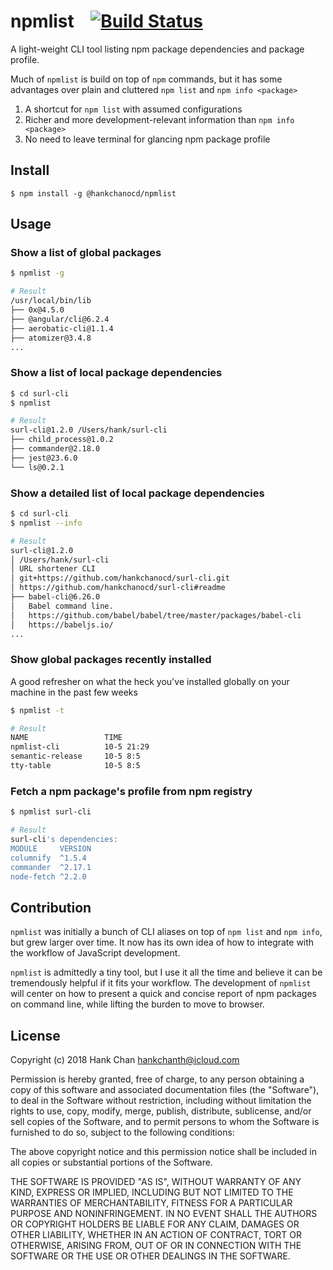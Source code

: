 # npmlist  &nbsp;&nbsp;  [![Build Status](https://travis-ci.org/hankchanocd/npmlist.svg?branch=master)](https://travis-ci.org/hankchanocd/npmlist)
A light-weight CLI tool listing npm package dependencies and package profile.

Much of ```npmlist``` is build on top of ```npm``` commands, but it has some advantages over plain and cluttered ```npm list``` and ```npm info <package>```
1. A shortcut for ```npm list``` with assumed configurations
2. Richer and more development-relevant information than ```npm info <package>```
3. No need to leave terminal for glancing npm package profile

## Install

```
$ npm install -g @hankchanocd/npmlist
```

## Usage

### Show a list of global packages
```bash
$ npmlist -g

# Result
/usr/local/bin/lib
├── 0x@4.5.0
├── @angular/cli@6.2.4
├── aerobatic-cli@1.1.4
├── atomizer@3.4.8
...
```

### Show a list of local package dependencies
```bash
$ cd surl-cli
$ npmlist

# Result
surl-cli@1.2.0 /Users/hank/surl-cli
├── child_process@1.0.2
├── commander@2.18.0
├── jest@23.6.0
└── ls@0.2.1
```

### Show a detailed list of local package dependencies
```bash
$ cd surl-cli
$ npmlist --info

# Result
surl-cli@1.2.0
│ /Users/hank/surl-cli
│ URL shortener CLI
│ git+https://github.com/hankchanocd/surl-cli.git
│ https://github.com/hankchanocd/surl-cli#readme
├── babel-cli@6.26.0
│   Babel command line.
│   https://github.com/babel/babel/tree/master/packages/babel-cli
│   https://babeljs.io/
...
```

### Show global packages recently installed
A good refresher on what the heck you've installed globally on your machine in the past few weeks
```bash
$ npmlist -t

# Result
NAME                 TIME
npmlist-cli          10-5 21:29
semantic-release     10-5 8:5
tty-table            10-5 8:5
```

### Fetch a npm package's profile from npm registry
```bash
$ npmlist surl-cli

# Result
surl-cli's dependencies:
MODULE     VERSION
columnify  ^1.5.4
commander  ^2.17.1
node-fetch ^2.2.0
```

## Contribution
```npmlist``` was initially a bunch of CLI aliases on top of ```npm list``` and ```npm info```, but grew larger over time. It now has its own idea of how to integrate with the workflow of JavaScript development.

 ```npmlist``` is admittedly a tiny tool, but I use it all the time and believe it can be tremendously helpful if it fits your workflow. The development of ```npmlist``` will center on how to present a quick and concise report of npm packages on command line, while lifting the burden to move to browser.

## License

Copyright (c) 2018 Hank Chan <hankchanth@icloud.com>

Permission is hereby granted, free of charge, to any person obtaining a
copy of this software and associated documentation files (the
"Software"), to deal in the Software without restriction, including
without limitation the rights to use, copy, modify, merge, publish,
distribute, sublicense, and/or sell copies of the Software, and to
permit persons to whom the Software is furnished to do so, subject to
the following conditions:

The above copyright notice and this permission notice shall be included
in all copies or substantial portions of the Software.

THE SOFTWARE IS PROVIDED "AS IS", WITHOUT WARRANTY OF ANY KIND, EXPRESS
OR IMPLIED, INCLUDING BUT NOT LIMITED TO THE WARRANTIES OF
MERCHANTABILITY, FITNESS FOR A PARTICULAR PURPOSE AND NONINFRINGEMENT.
IN NO EVENT SHALL THE AUTHORS OR COPYRIGHT HOLDERS BE LIABLE FOR ANY
CLAIM, DAMAGES OR OTHER LIABILITY, WHETHER IN AN ACTION OF CONTRACT,
TORT OR OTHERWISE, ARISING FROM, OUT OF OR IN CONNECTION WITH THE
SOFTWARE OR THE USE OR OTHER DEALINGS IN THE SOFTWARE.
